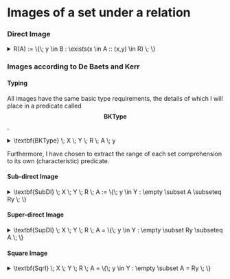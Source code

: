 # Images of a set under a relation

### Direct Image

<details>

<summary><span class="math">R(A) := \{\; y \in B : \exists(x \in A :: (x,y) \in R) \; \}</span></summary>

***

$$\textbf{Relation} \; X \; Y \; R$$

$$\textbf{Includes} \; A \; X$$

***

&#x20;Alloy provides syntax for the direct image. $$R(A)$$ is written in Alloy as `A.R`

</details>

### Images according to De Baets and Kerr

#### Typing

All images have the same basic type requirements, the details of which I will place in a predicate called $$\textbf{BKType}$$.&#x20;

<details>

<summary><span class="math">\textbf{BKType} \; X \; Y \; R \; A \; y</span></summary>

***

$$\textbf{Relation} \; X \; Y \; R$$

$$A \subseteq X$$

$$y \in Y$$

***

```
pred BKType(X,Y: set univ, R: univ->univ, A: set univ, y: univ) {
  R in X->Y
  A in X
  y in Y
}
```

</details>

Furthermore, I have chosen to extract the range of each set comprehension to its own (characteristic) predicate.

#### Sub-direct Image

<details>

<summary><span class="math">\textbf{SubDI} \; X \; Y \; R \; A := \{\; y \in Y : \empty \subset A \subseteq Ry \; \}</span></summary>

***

**Notation.**

1. $$\textbf{SubDI} \; X \; Y \; R \; A$$ can be written $$\textbf{SubDI} \; R \; A$$ when $$X$$ and $$Y$$ are clear from the context.
2. $$\textbf{SubDI} \; R \; A$$ is written in symbols as $$R^{\vartriangleleft}(A)$$

***

```
fun SubDI(X,Y: set univ, R: univ->univ, A: univ) : set univ {
  { y: Y | SubDI[X,Y,R,A,y] }
}

pred SubDI(X,Y: set univ, R: univ->univ, A: set univ, y: univ) {
  BKType[X,Y,R,A,y]

  some A
  A in R.y
}
```

</details>

#### Super-direct Image

<details>

<summary><span class="math">\textbf{SupDI} \; X \; Y \; R \; A  =  \{\; y \in Y : \empty \subset Ry \subseteq A  \; \}</span></summary>

***

**Notation.**

1. $$\textbf{SupDI} \; X \; Y \; R \; A$$ can be written $$\textbf{SupDI} \; R \; A$$ when $$X$$ and $$Y$$ are clear from the context.
2. $$\textbf{SupDI} \; R \; A$$ is written in symbols as $$R^{\vartriangleright}(A)$$

***

```
fun SupDI(X,Y: set univ, R: univ->univ, A: univ) : set univ {
  { y: Y | SupDI[X,Y,R,A,y] }
}

pred SupDI(X,Y: set univ, R: univ->univ, A: set univ, y: univ) {
  BKType[X,Y,R,A,y]

  some R.y
  R.y in A
}
```

</details>

#### Square Image

<details>

<summary><span class="math">\textbf{SqrI} \; X \; Y \; R \; A  =  \{\; y \in Y : \empty \subset A = Ry  \; \}</span></summary>

***

**Notation.**

1. $$\textbf{SqrI} \; X \; Y \; R \; A$$ can be written $$\textbf{SqrI} \; R \; A$$ when $$X$$ and $$Y$$ are clear from the context.
2. $$\textbf{SqrI} \; R \; A$$ is written in symbols as $$R^{\diamond}(A)$$

***

```
fun SqrI(X,Y: set univ, R: univ->univ, A: univ) : set univ {
  { y: Y | SqrI[X,Y,R,A,y] }
}

pred SqrI(X,Y: set univ, R: univ->univ, A: set univ, y: univ) {
  BKType[X,Y,R,A,y]

  some A
  A = R.y
}
```

</details>
